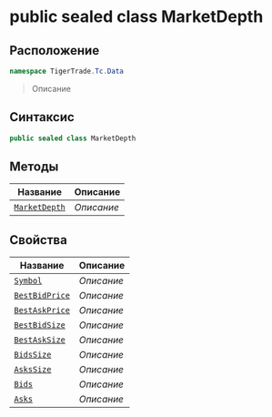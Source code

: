 
# public sealed class MarketDepth
## Расположение
```csharp
namespace TigerTrade.Tc.Data
```



> Описание

## Синтаксис
```csharp
public sealed class MarketDepth
```


## Методы
| Название | Описание |
| --- | --- |
| [`MarketDepth`](./MarketDepth.cs/Методы/MarketDepth.md) | *Описание* |

## Свойства
| Название | Описание |
| --- | --- |
| [`Symbol`](./MarketDepth.cs/Свойства/Symbol.md) | *Описание* |
| [`BestBidPrice`](./MarketDepth.cs/Свойства/BestBidPrice.md) | *Описание* |
| [`BestAskPrice`](./MarketDepth.cs/Свойства/BestAskPrice.md) | *Описание* |
| [`BestBidSize`](./MarketDepth.cs/Свойства/BestBidSize.md) | *Описание* |
| [`BestAskSize`](./MarketDepth.cs/Свойства/BestAskSize.md) | *Описание* |
| [`BidsSize`](./MarketDepth.cs/Свойства/BidsSize.md) | *Описание* |
| [`AsksSize`](./MarketDepth.cs/Свойства/AsksSize.md) | *Описание* |
| [`Bids`](./MarketDepth.cs/Свойства/Bids.md) | *Описание* |
| [`Asks`](./MarketDepth.cs/Свойства/Asks.md) | *Описание* |



